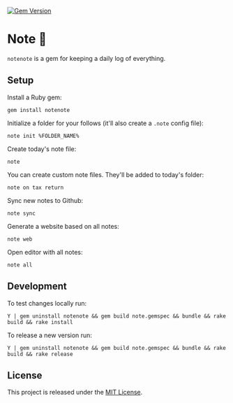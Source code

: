 [![Gem Version](https://badge.fury.io/rb/notenote.svg)](https://badge.fury.io/rb/notenote)

# Note :pencil:

`notenote` is a gem for keeping a daily log of everything.

## Setup

Install a Ruby gem:

`gem install notenote`

Initialize a folder for your follows (it'll also create a `.note` config file):

`note init %FOLDER_NAME%`

Create today's note file:

`note`

You can create custom note files. They'll be added to today's folder:

`note on tax return`

Sync new notes to Github:

`note sync`

Generate a website based on all notes:

`note web`

Open editor with all notes:

`note all`

## Development

To test changes locally run:

~~~
Y | gem uninstall notenote && gem build note.gemspec && bundle && rake build && rake install
~~~

To release a new version run:

~~~
Y | gem uninstall notenote && gem build note.gemspec && bundle && rake build && rake release
~~~

## License

This project is released under the [MIT License](https://github.com/makaroni4/notenote/blob/main/LICENSE.txt).
